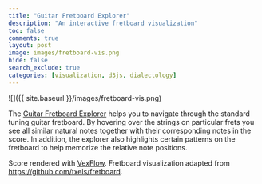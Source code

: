 ```yaml
---
title: "Guitar Fretboard Explorer"
description: "An interactive fretboard visualization"
toc: false
comments: true
layout: post
image: images/fretboard-vis.png
hide: false
search_exclude: true
categories: [visualization, d3js, dialectology]
---
```


![]({{ site.baseurl }}/images/fretboard-vis.png)

The <a href="http://guitar.th-mayer.de/fretboard/" target="_blank">Guitar Fretboard Explorer</a> 
helps you to navigate through the standard tuning guitar fretboard. By hovering
over the strings on particular frets you see all similar natural notes together
with their corresponding notes in the score. In addition, the explorer also highlights certain
patterns on the fretboard to help memorize the relative note positions.

Score rendered with <a href="http://www.vexflow.com/" target="_blank">VexFlow</a>. 
Fretboard visualization adapted from <a href="https://github.com/txels/fretboard" target="_blank">https://github.com/txels/fretboard</a>.
